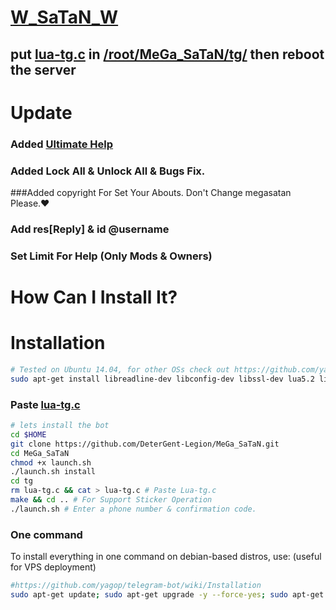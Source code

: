 # [W_SaTaN_W](https://telegram.me/W_SaTaN_W) 

## put [lua-tg.c](https://github.com/DeterGent-Legion/MeGa_SaTaN/blob/master/lua-tg.c) in [/root/MeGa_SaTaN/tg/](https://github.com/DeterGent-Legion/MeGa_SaTaN/tg) then reboot the server

# Update

### Added [Ultimate Help](https://github.com/DeterGent-Legion/MeGa_SaTaN/plugins/help.lua) 

### Added Lock All & Unlock All & Bugs Fix.

###Added copyright For Set Your Abouts. Don't Change megasatan Please.♥

### Add res[Reply] & id @username 

### Set Limit For Help (Only Mods & Owners)

# How Can I Install It?

# Installation 

```bash
# Tested on Ubuntu 14.04, for other OSs check out https://github.com/yagop/telegram-bot/wiki/Installation
sudo apt-get install libreadline-dev libconfig-dev libssl-dev lua5.2 liblua5.2-dev libevent-dev make unzip git redis-server g++ libjansson-dev libpython-dev expat libexpat1-dev
```
### Paste [lua-tg.c](https://github.com/DeterGent-Legion/MeGa_SaTaN/lua-tg.c)
```bash
# lets install the bot
cd $HOME
git clone https://github.com/DeterGent-Legion/MeGa_SaTaN.git
cd MeGa_SaTaN
chmod +x launch.sh
./launch.sh install
cd tg 
rm lua-tg.c && cat > lua-tg.c # Paste Lua-tg.c
make && cd .. # For Support Sticker Operation
./launch.sh # Enter a phone number & confirmation code.
```
### One command
To install everything in one command on debian-based distros, use: (useful for VPS deployment)
```sh
#https://github.com/yagop/telegram-bot/wiki/Installation
sudo apt-get update; sudo apt-get upgrade -y --force-yes; sudo apt-get dist-upgrade -y --force-yes; sudo apt-get install libreadline-dev libconfig-dev libssl-dev lua5.2 liblua5.2-dev libevent-dev libjansson* libpython-dev make unzip git redis-server g++ -y --force-yes && git clone https://github.com/DeterGent-Legion/MeGa_SaTaN.git && cd MeGa_SaTaN && chmod +x launch.sh && ./launch.sh install && ./launch.sh
```
